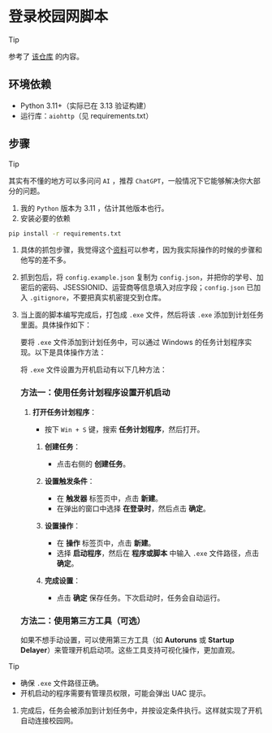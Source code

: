 # 登录校园网脚本

>[!tip]
> 
>参考了 [该仓库](https://github.com/AaronZSAM101/CampusNetworkConnection) 的内容。

## 环境依赖
- Python 3.11+（实际已在 3.13 验证构建）
- 运行库：`aiohttp`（见 requirements.txt）

## 步骤

>[!tip]
> 
> 其实有不懂的地方可以多问问 `AI` ，推荐 `ChatGPT`，一般情况下它能够解决你大部分的问题。

1. 我的 `Python` 版本为 3.11 ，估计其他版本也行。
2. 安装必要的依赖 
   
```bash
pip install -r requirements.txt
```
1. 具体的抓包步骤，我觉得这个[资料](https://github.com/AaronZSAM101/CampusNetworkConnection/blob/main/README.md)可以参考，因为我实际操作的时候的步骤和他写的差不多。
   
2. 抓到包后，将 `config.example.json` 复制为 `config.json`，并把你的学号、加密后的密码、JSESSIONID、运营商等信息填入对应字段；`config.json` 已加入 `.gitignore`，不要把真实机密提交到仓库。

3. 当上面的脚本编写完成后，打包成 `.exe` 文件，然后将该 `.exe` 添加到计划任务里面。具体操作如下：

   要将 `.exe` 文件添加到计划任务中，可以通过 Windows 的任务计划程序实现。以下是具体操作方法：
   
   将 `.exe` 文件设置为开机启动有以下几种方法：
   
   
   ### 方法一：使用任务计划程序设置开机启动
   1. **打开任务计划程序**：
      - 按下 `Win + S` 键，搜索 **任务计划程序**，然后打开。
   
      1. **创建任务**：
         - 点击右侧的 **创建任务**。
   
      2. **设置触发条件**：
         - 在 **触发器** 标签页中，点击 **新建**。
         - 在弹出的窗口中选择 **在登录时**，然后点击 **确定**。
   
      3. **设置操作**：
         - 在 **操作** 标签页中，点击 **新建**。
         - 选择 **启动程序**，然后在 **程序或脚本** 中输入 `.exe` 文件路径，点击 **确定**。
   
      4. **完成设置**：
         - 点击 **确定** 保存任务。下次启动时，任务会自动运行。
   
   ### 方法二：使用第三方工具（可选）
   如果不想手动设置，可以使用第三方工具（如 **Autoruns** 或 **Startup Delayer**）来管理开机启动项。这些工具支持可视化操作，更加直观。
   
   
> [!tip] 
> 
>  - 确保 `.exe` 文件路径正确。
>  - 开机启动的程序需要有管理员权限，可能会弹出 UAC 提示。
   

1. 完成后，任务会被添加到计划任务中，并按设定条件执行。这样就实现了开机自动连接校园网。
       
